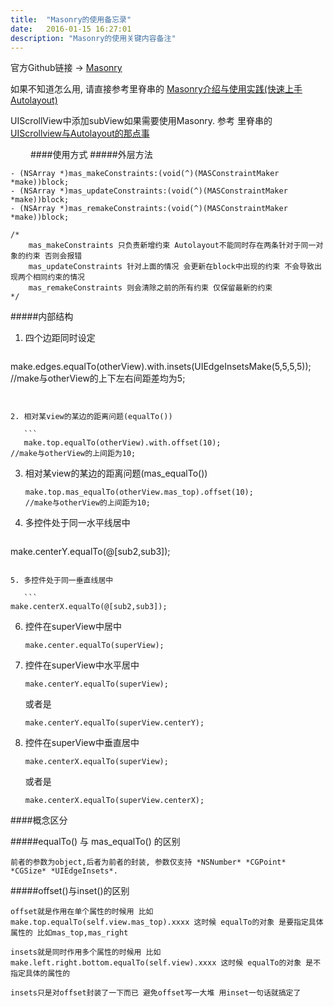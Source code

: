 ```yaml
---
title:  "Masonry的使用备忘录"
date:   2016-01-15 16:27:01
description: "Masonry的使用关键内容备注"
---
```


官方Github链接 -> [Masonry](https://github.com/SnapKit/Masonry)

如果不知道怎么用,  请直接参考里脊串的 [Masonry介绍与使用实践(快速上手Autolayout)](http://adad184.com/2014/09/28/use-masonry-to-quick-solve-autolayout/) 

UIScrollView中添加subView如果需要使用Masonry. 参考 里脊串的 [UIScrollview与Autolayout的那点事](http://adad184.com/2015/12/01/scrollview-under-autolayout/)

　　
####使用方式
#####外层方法

```
- (NSArray *)mas_makeConstraints:(void(^)(MASConstraintMaker *make))block;
- (NSArray *)mas_updateConstraints:(void(^)(MASConstraintMaker *make))block;
- (NSArray *)mas_remakeConstraints:(void(^)(MASConstraintMaker *make))block;

/*
    mas_makeConstraints 只负责新增约束 Autolayout不能同时存在两条针对于同一对象的约束 否则会报错 
    mas_updateConstraints 针对上面的情况 会更新在block中出现的约束 不会导致出现两个相同约束的情况
    mas_remakeConstraints 则会清除之前的所有约束 仅保留最新的约束
*/
```

#####内部结构

1. 四个边距同时设定

	```
 make.edges.equalTo(otherView).with.insets(UIEdgeInsetsMake(5,5,5,5));
 //make与otherView的上下左右间距差均为5;
 ```
 
 
 2. 相对某view的某边的距离问题(equalTo())
 
	```
	make.top.equalTo(otherView).with.offset(10);
 //make与otherView的上间距为10;
 ```
 
 3. 相对某view的某边的距离问题(mas_equalTo())
 	
 	```
 	make.top.mas_equalTo(otherView.mas_top).offset(10);
 	//make与otherView的上间距为10;
 	```

 4. 多控件处于同一水平线居中
 
 	```
 make.centerY.equalTo(@[sub2,sub3]);
 ```
 
 5. 多控件处于同一垂直线居中
 
 	```
 make.centerX.equalTo(@[sub2,sub3]);
 ```
 
 6. 控件在superView中居中
 	
 	```
 	make.center.equalTo(superView);
 	```
   
 7. 控件在superView中水平居中
 	
 	```
 	make.centerY.equalTo(superView);
 	```
 	
 	或者是
 	
 	```
 	make.centerY.equalTo(superView.centerY);
 	```
 	
 	
8. 控件在superView中垂直居中

	```
	make.centerX.equalTo(superView);
	```
	
	或者是
	
	```
	make.centerX.equalTo(superView.centerX);
	```
	
	

####概念区分

#####equalTo() 与 mas_equalTo() 的区别

```
前者的参数为object,后者为前者的封装, 参数仅支持 *NSNumber* *CGPoint* *CGSize* *UIEdgeInsets*.
```


#####offset()与inset()的区别

```
offset就是作用在单个属性的时候用 比如make.top.equalTo(self.view.mas_top).xxxx 这时候 equalTo的对象 是要指定具体属性的 比如mas_top,mas_right

insets就是同时作用多个属性的时候用 比如 make.left.right.bottom.equalTo(self.view).xxxx 这时候 equalTo的对象 是不指定具体的属性的

insets只是对offset封装了一下而已 避免offset写一大堆 用inset一句话就搞定了
```
 